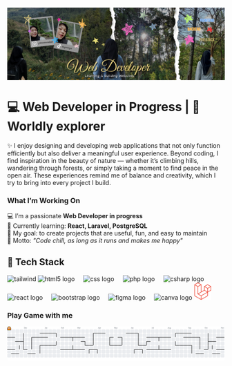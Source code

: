 ![Banner](https://github.com/yennianabelaevariani/yennianabelaevariani/blob/main/profile.png)
# 💻 Web Developer in Progress | 🌄 Worldly explorer
<p align="left">✨ I enjoy designing and developing web applications that not only function efficiently but also deliver a meaningful user experience. Beyond coding, I find inspiration in the beauty of nature — whether it’s climbing hills, wandering through forests, or simply taking a moment to find peace in the open air. These experiences remind me of balance and creativity, which I try to bring into every project I build.</p>



### What I’m Working On

💻 I’m a passionate **Web Developer in progress**  
🌱 Currently learning: **React, Laravel, PostgreSQL**  
🚀 My goal: to create projects that are useful, fun, and easy to maintain  
🎯 Motto: *"Code chill, as long as it runs and makes me happy"*  


## 🚀 Tech Stack

<p align="left">
  <!-- Frontend -->
  <img src="https://www.vectorlogo.zone/logos/tailwindcss/tailwindcss-icon.svg" alt="tailwind" width="40" height="40"/>
   <img src="https://cdn.jsdelivr.net/gh/devicons/devicon/icons/html5/html5-original.svg" height="40" alt="html5 logo"  />
  <img width="12" />
  <img src="https://cdn.jsdelivr.net/gh/devicons/devicon/icons/css3/css3-original.svg" height="40" alt="css logo"  />
  <img width="12" />
  <img src="https://cdn.jsdelivr.net/gh/devicons/devicon/icons/php/php-original.svg" height="40" alt="php logo"  />
  <img width="12" />
  <img src="https://cdn.jsdelivr.net/gh/devicons/devicon/icons/csharp/csharp-original.svg" height="40" alt="csharp logo"  />
  <img width="12" />
  <img src="https://cdn.jsdelivr.net/gh/devicons/devicon/icons/react/react-original.svg" height="40" alt="react logo"  />
  <img width="12" />
  <img src="https://cdn.jsdelivr.net/gh/devicons/devicon/icons/bootstrap/bootstrap-original.svg" height="40" alt="bootstrap logo"  />
  <img width="12" />
  <img src="https://cdn.jsdelivr.net/gh/devicons/devicon/icons/figma/figma-original.svg" height="40" alt="figma logo"  />
  <img width="12" />
  <img src="https://cdn.jsdelivr.net/gh/devicons/devicon/icons/canva/canva-original.svg" height="40" alt="canva logo"  />
  <!-- Backend -->
  <img src="https://raw.githubusercontent.com/devicons/devicon/master/icons/laravel/laravel-original.svg" alt="laravel" width="40" height="40"/>
</p>

### Play Game with me
<picture>
  <source media="(prefers-color-scheme: dark)" srcset="https://raw.githubusercontent.com/yennianabelaevariani/yennianabelaevariani/output/pacman-contribution-graph-dark.svg">
  <source media="(prefers-color-scheme: light)" srcset="https://raw.githubusercontent.com/yennianabelaevariani/yennianabelaevariani/output/pacman-contribution-graph.svg">
  <img alt="pacman contribution graph" src="https://raw.githubusercontent.com/yennianabelaevariani/yennianabelaevariani/output/pacman-contribution-graph.svg">
</picture>

###



<!--
**yennianabelaevariani/yennianabelaevariani** is a ✨ _special_ ✨ repository because its `README.md` (this file) appears on your GitHub profile.

Here are some ideas to get you started:

- 🔭 I’m currently working on ...
- 🌱 I’m currently learning ...
- 👯 I’m looking to collaborate on ...
- 🤔 I’m looking for help with ...
- 💬 Ask me about ...
- 📫 How to reach me: ...
- 😄 Pronouns: ...
- ⚡ Fun fact: ...


-->



